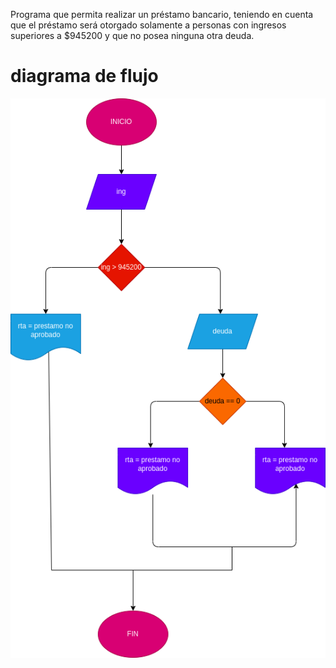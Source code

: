 Programa que permita realizar un préstamo bancario, teniendo en cuenta que el
préstamo será otorgado solamente a personas con ingresos superiores a $945200
y que no posea ninguna otra deuda.

# diagrama de flujo 
![Diagrama de flujo](diagrama.png " Diagrama de flujo")